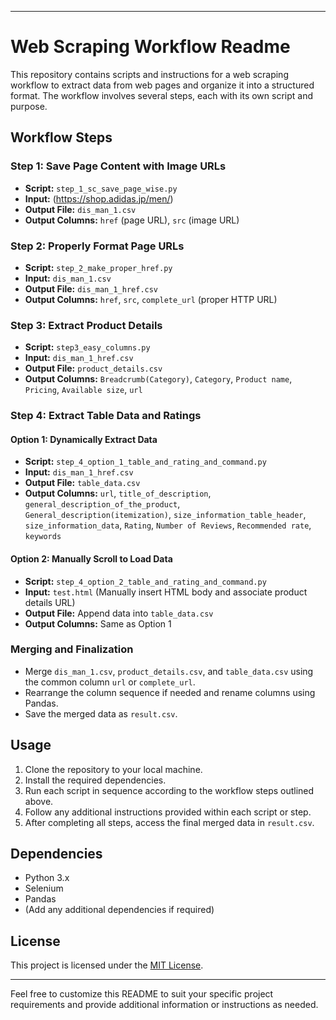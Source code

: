

---

# Web Scraping Workflow Readme

This repository contains scripts and instructions for a web scraping workflow to extract data from web pages and organize it into a structured format. The workflow involves several steps, each with its own script and purpose.

## Workflow Steps

### Step 1: Save Page Content with Image URLs

- **Script:** `step_1_sc_save_page_wise.py`
- **Input:** (https://shop.adidas.jp/men/)
- **Output File:** `dis_man_1.csv`
- **Output Columns:** `href` (page URL), `src` (image URL)

### Step 2: Properly Format Page URLs

- **Script:** `step_2_make_proper_href.py`
- **Input:** `dis_man_1.csv`
- **Output File:** `dis_man_1_href.csv`
- **Output Columns:** `href`, `src`, `complete_url` (proper HTTP URL)

### Step 3: Extract Product Details

- **Script:** `step3_easy_columns.py`
- **Input:** `dis_man_1_href.csv`
- **Output File:** `product_details.csv`
- **Output Columns:** `Breadcrumb(Category)`, `Category`, `Product name`, `Pricing`, `Available size`, `url`

### Step 4: Extract Table Data and Ratings

#### Option 1: Dynamically Extract Data

- **Script:** `step_4_option_1_table_and_rating_and_command.py`
- **Input:** `dis_man_1_href.csv`
- **Output File:** `table_data.csv`
- **Output Columns:** `url`, `title_of_description`, `general_description_of_the_product`, `General_description(itemization)`, `size_information_table_header`, `size_information_data`, `Rating`, `Number of Reviews`, `Recommended rate`, `keywords`

#### Option 2: Manually Scroll to Load Data

- **Script:** `step_4_option_2_table_and_rating_and_command.py`
- **Input:** `test.html` (Manually insert HTML body and associate product details URL)
- **Output File:** Append data into `table_data.csv`
- **Output Columns:** Same as Option 1

### Merging and Finalization

- Merge `dis_man_1.csv`, `product_details.csv`, and `table_data.csv` using the common column `url` or `complete_url`.
- Rearrange the column sequence if needed and rename columns using Pandas.
- Save the merged data as `result.csv`.

## Usage

1. Clone the repository to your local machine.
2. Install the required dependencies.
3. Run each script in sequence according to the workflow steps outlined above.
4. Follow any additional instructions provided within each script or step.
5. After completing all steps, access the final merged data in `result.csv`.

## Dependencies

- Python 3.x
- Selenium
- Pandas
- (Add any additional dependencies if required)

## License

This project is licensed under the [MIT License](LICENSE).

---

Feel free to customize this README to suit your specific project requirements and provide additional information or instructions as needed.
